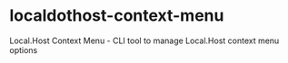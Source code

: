 # localdothost-context-menu
Local.Host Context Menu - CLI tool to manage Local.Host context menu options
